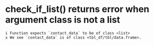 # check_if_list() returns error when argument class is not a list

    i Function expects `contact_data` to be of class <list>
    x We see `contact_data` is of class <tbl_df/tbl/data.frame>.

